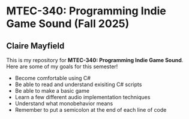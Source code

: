 # MTEC-340: Programming Indie Game Sound (Fall 2025)
## Claire Mayfield

This is my repository for **MTEC-340: Programming Indie Game Sound**. Here are some of my goals for this semester! 
- Become comfortable using C#
- Be able to read and understand exisiting C# scripts 
- Be able to make a basic game 
- Learn a few different audio implementation techniques
- Understand what monobehavior means 
- Remember to put a semicolon at the end of each line of code 

